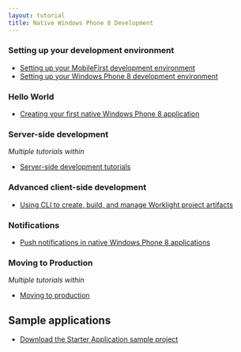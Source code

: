 ```yaml
---
layout: tutorial
title: Native Windows Phone 8 Development
---
```

### Setting up your development environment

* <a href="{{site.baseurl}}/tutorials/en/foundation/6.3/setting-up-your-development-environment/setting-mobilefirst-development-environment/">Setting up your MobileFirst development environment</a>
* <a href="{{site.baseurl}}/tutorials/en/foundation/6.3/setting-up-your-development-environment/setting-windows-phone-8-development-environment">Setting up your Windows Phone 8 development environment</a>

### Hello World

* <a href="{{site.baseurl}}/tutorials/en/foundation/6.3/hello-world/creating-first-native-windows-phone-8-mobilefirst-application/">Creating your first native Windows Phone 8 application</a>

### Server-side development
<p><i>Multiple tutorials within</i></p>

* <a href="{{site.baseurl}}/tutorials/en/foundation/6.3/server-side-development/">Server-side development tutorials</a>

### Advanced client-side development

* <a href="{{site.baseurl}}/tutorials/en/foundation/6.3/advanced-client-side-development/using-cli-create-build-manage-project-artifacts/">Using CLI to create, build, and manage Worklight project artifacts</a>

### Notifications

* <a href="{{site.baseurl}}/tutorials/en/foundation/6.3/notifications/push-notification-native-windows-phone-8-applications/">Push notifications in native Windows Phone 8 applications</a>

### Moving to Production
<p><i>Multiple tutorials within</i></p>

* <a href="{{site.baseurl}}/tutorials/en/foundation/6.3/moving-production/">Moving to production</a>

<h2>Sample applications</h2>

* <a href="{{site.baseurl}}/tutorials/en/foundation/6.3/starter-application-samples/">Download the Starter Application sample project</a>
